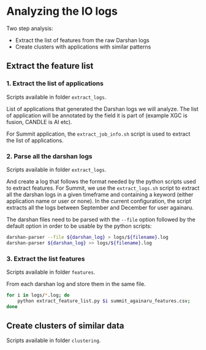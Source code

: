# Analyzing the IO logs

Two step analysis:
  - Extract the list of features from the raw Darshan logs
  - Create clusters with applications with similar patterns

## Extract the feature list

### 1. Extract the list of applications

Scripts available in folder `extract_logs`.

List of applications that generated the Darshan logs we will analyze. The list of application will be annotated by the field it is part of (example XGC is fusion, CANDLE is AI etc).

For Summit application, the `extract_job_info.sh` script is used to extract the list of applications.

### 2. Parse all the darshan logs

Scripts available in folder `extract_logs`.

And create a log that follows the format needed by the python scripts used to extract features.
For Summit, we use the `extract_logs.sh` script to extract all the darshan logs in a given timeframe and containing a keyword (either application name or user or none).
In the current configuration, the script extracts all the logs between September and December for user againaru.

The darshan files need to be parsed with the `--file` option followed by the default option in order to be usable by the python scripts:

```bash
darshan-parser --file ${darshan_log} > logs/${filename}.log
darshan-parser ${darshan_log} >> logs/${filename}.log
```

### 3. Extract the list features

Scripts available in folder `features`.

From each darshan log and store them in the same file.

```bash
for i in logs/*.log; do
    python extract_feature_list.py $i summit_againaru_features.csv; 
done
```

## Create clusters of similar data

Scripts available in folder `clustering`.

